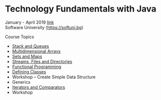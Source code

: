 # Technology Fundamentals with Java

January - April 2019 [link](https://softuni.bg/trainings/2239/technology-fundamentals-with-java-january-2019#lesson-10311)<br/>
Software University (https://softuni.bg)

Course Topics<br/>
*   [Stack and Queues](https://github.com/almanaha/SoftUni/tree/master/Java%20Advanced/StacksAndQueues)<br/>
*   [Multidimensional Arrays](https://https://github.com/almanaha/SoftUni/tree/master/Java%20Advanced/MultidimensionArrays)<br/>
*	[Sets and Maps](https://https://github.com/almanaha/SoftUni/tree/master/Java%20Advanced/SetsAndMaps)<br/>
*	[Streams, Files and Directories](https://github.com/Deianov/Java-Advanced/tree/master/src/D_StreamsFilesAndDirectories)<br/>
*	[Functional Programming](https://github.com/Deianov/Java-Advanced/tree/master/src/E_FunctionalProgramming)<br/>
*	[Defining Classes](https://github.com/Deianov/Java-Advanced/tree/master/src/F_DefiningClasses)<br/>
*	Workshop – Create Simple Data Structure<br/>
*	Generics<br/>
*	[Iterators and Comparators](https://github.com/almanaha/SoftUni/tree/master/Java%20Advanced/IteratorsAndComparators)<br/>
*	Workshop
